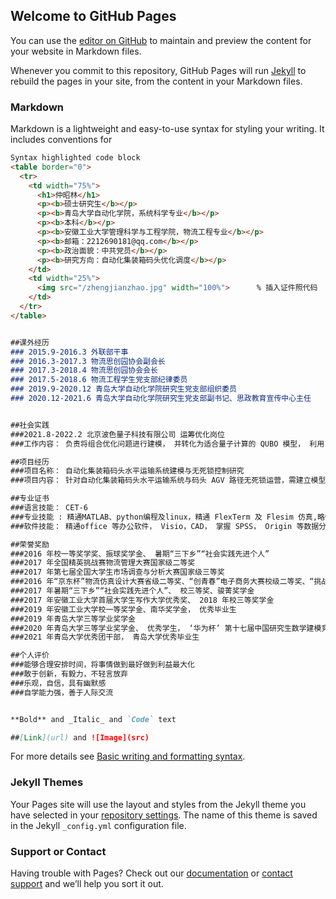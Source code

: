 ## Welcome to GitHub Pages

You can use the [editor on GitHub](https://github.com/zibelzhong/zhongzl.github.com/edit/gh-pages/index.md) to maintain and preview the content for your website in Markdown files.

Whenever you commit to this repository, GitHub Pages will run [Jekyll](https://jekyllrb.com/) to rebuild the pages in your site, from the content in your Markdown files.

### Markdown

Markdown is a lightweight and easy-to-use syntax for styling your writing. It includes conventions for

```markdown
Syntax highlighted code block
<table border="0">
  <tr>
    <td width="75%">
      <h1>仲昭林</h1>
      <p><b>硕士研究生</b></p>
      <p><b>青岛大学自动化学院，系统科学专业</b></p>
      <p><b>本科</b></p>
      <p><b>安徽工业大学管理科学与工程学院，物流工程专业</b></p>
      <p><b>邮箱：2212690181@qq.com</b></p>
      <p><b>政治面貌：中共党员</b></p>
      <p><b>研究方向：自动化集装箱码头优化调度</b></p>
    </td>
    <td width="25%">
      <img src="/zhengjianzhao.jpg" width="100%">      % 插入证件照代码
    </td>
  </tr>
</table>


##课外经历
### 2015.9-2016.3 外联部干事
### 2016.3-2017.3 物流思创园协会副会长
### 2017.3-2018.4 物流思创园协会会长
### 2017.5-2018.6 物流工程学生党支部纪律委员
### 2019.9-2020.12 青岛大学自动化学院研究生党支部组织委员
### 2020.12-2021.6 青岛大学自动化学院研究生党支部副书记、思政教育宣传中心主任


##社会实践
###2021.8-2022.2 北京波色量子科技有限公司 运筹优化岗位
###工作内容： 负责将组合优化问题进行建模， 并转化为适合量子计算的 QUBO 模型， 利用 python 编写模型求解器，与公司量子计算模拟器对接进行求解并负责量子模拟器的开发。 具体负责了金融领域投资组合优化模型的建立，转化和量子计算模拟器的开发和股票价格预测；分子制药领域药物分子构象生成的数学模型的建立、 转化和模拟器的开发； 交通领域利用量子计算在求解 VRP 以及交通信号问题； 此外还研究了量子计算在数据降维方面的应用， 并以 LASSO 问题为研究对象验证计算结果。同时还探索了量子计算在 AI 方面的应用等

##项目经历
###项目名称： 自动化集装箱码头水平运输系统建模与无死锁控制研究
###项目内容： 针对自动化集装箱码头水平运输系统与码头 AGV 路径无死锁运营，需建立模型进行分析，探索 AGV 运行路径无死锁的条件，并探究如何在保障 AGV 路径不发生冲突时，使得码头整体运行效率达到最大。结果表明，提出的 AGV 路径无死锁策略能够有效的提高码头的运行效率

##专业证书
###语言技能： CET-6
###专业技能 : 精通MATLAB、python编程及linux，精通 FlexTerm 及 Flesim 仿真,略懂 ERP， PLC编程和 AnyLogic 仿真以及Complex求解器
###软件技能： 精通office 等办公软件， Visio，CAD， 掌握 SPSS， Origin 等数据分析软件

##荣誉奖励
###2016 年校一等奖学奖、振球奖学金、 暑期“三下乡”“社会实践先进个人”
###2017 年全国精英挑战赛物流管理大赛国家级二等奖
###2017 年第七届全国大学生市场调查与分析大赛国家级三等奖
###2016 年“京东杯”物流仿真设计大赛省级二等奖、“创青春”电子商务大赛校级二等奖、“挑战杯·创青春”大学生创业大赛校级三等奖
###2017 年暑期“三下乡”“社会实践先进个人”、 校三等奖、骏菁奖学金
###2017 年安徽工业大学首届大学生写作大学优秀奖、 2018 年校三等奖学金
###2019 年安徽工业大学校一等奖学金、南华奖学金， 优秀毕业生
###2019 年青岛大学三等学业奖学金
###2020 年青岛大学三等学业奖学金、 优秀学生， ‘华为杯’ 第十七届中国研究生数学建模竞赛二等奖
###2021 年青岛大学优秀团干部， 青岛大学优秀毕业生

##个人评价
###能够合理安排时间，将事情做到最好做到利益最大化
###敢于创新，有毅力，不轻言放弃
###乐观，自信，具有幽默感
###自学能力强，善于人际交流


**Bold** and _Italic_ and `Code` text

##[Link](url) and ![Image](src)
```

For more details see [Basic writing and formatting syntax](https://docs.github.com/en/github/writing-on-github/getting-started-with-writing-and-formatting-on-github/basic-writing-and-formatting-syntax).

### Jekyll Themes

Your Pages site will use the layout and styles from the Jekyll theme you have selected in your [repository settings](https://github.com/zibelzhong/zhongzl.github.com/settings/pages). The name of this theme is saved in the Jekyll `_config.yml` configuration file.

### Support or Contact

Having trouble with Pages? Check out our [documentation](https://docs.github.com/categories/github-pages-basics/) or [contact support](https://support.github.com/contact) and we’ll help you sort it out.
